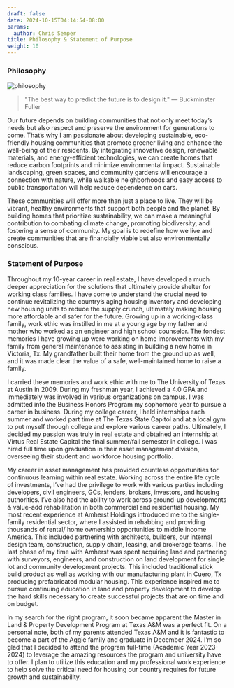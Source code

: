 ```yaml
---
draft: false
date: 2024-10-15T04:14:54-08:00
params:
  author: Chris Semper 
title: Philosophy & Statement of Purpose 
weight: 10
---
```


### Philosophy
![philosophy](https://killakam3084.github.io/semper/assets/2-dropdowns/about/3-philosophy-statement-of-purpose/statement-of-purpose.png)

>"The best way to predict the future is to design it." — Buckminster Fuller

Our future depends on building communities that not only meet today’s needs but also respect and preserve the environment for generations to come. That’s why I am passionate about developing sustainable, eco-friendly housing communities that promote greener living and enhance the well-being of their residents.
By integrating innovative design, renewable materials, and energy-efficient technologies, we can create homes that reduce carbon footprints and minimize environmental impact. Sustainable landscaping, green spaces, and community gardens will encourage a connection with nature, while walkable neighborhoods and easy access to public transportation will help reduce dependence on cars.

These communities will offer more than just a place to live. They will be vibrant, healthy environments that support both people and the planet. By building homes that prioritize sustainability, we can make a meaningful contribution to combating climate change, promoting biodiversity, and fostering a sense of community.
My goal is to redefine how we live and create communities that are financially viable but also environmentally conscious.

### Statement of Purpose
Throughout my 10-year career in real estate, I have developed a much deeper appreciation for the solutions that ultimately provide shelter for working class families. I have come to understand the crucial need to continue revitalizing the country’s aging housing inventory and developing new housing units to reduce the supply crunch, ultimately making housing more affordable and safer for the future. Growing up in a working-class family, work ethic was instilled in me at a young age by my father and mother who worked as an engineer and high school counselor. The fondest memories I have growing up were working on home improvements with my family from general maintenance to assisting in building a new home in Victoria, Tx. My grandfather built their home from the ground up as well, and it was made clear the value of a safe, well-maintained home to raise a family.

I carried these memories and work ethic with me to The University of Texas at Austin in 2009. During my freshman year, I achieved a 4.0 GPA and immediately was involved in various organizations on campus. I was admitted into the Business Honors Program my sophomore year to pursue a career in business. During my college career, I held internships each summer and worked part time at The Texas State Capitol and at a local gym to put myself through college and explore various career paths. Ultimately, I decided my passion was truly in real estate and obtained an internship at Virtus Real Estate Capital the final summer/fall semester in college. I was hired full time upon graduation in their asset management division, overseeing their student and workforce housing portfolio.

My career in asset management has provided countless opportunities for continuous learning within real estate. Working across the entire life cycle of investments, I’ve had the privilege to work with various parties including developers, civil engineers, GCs, lenders, brokers, investors, and housing authorities. I’ve also had the ability to work across ground-up developments & value-add rehabilitation in both commercial and residential housing. My most recent experience at Amherst Holdings introduced me to the single-family residential sector, where I assisted in rehabbing and providing thousands of rental/ home ownership opportunities to middle income America. This included partnering with architects, builders, our internal design team, construction, supply chain, leasing, and brokerage teams. The last phase of my time with Amherst was spent acquiring land and partnering with surveyors, engineers, and construction on land development for single lot and community development projects. This included traditional stick build product as well as working with our manufacturing plant in Cuero, Tx producing prefabricated modular housing. This experience inspired me to pursue continuing education in land and property development to develop the hard skills necessary to create successful projects that are on time and on budget.

In my search for the right program, it soon became apparent the Master in Land & Property Development Program at Texas A&M was a perfect fit. On a personal note, both of my parents attended Texas A&M and it is fantastic to become a part of the Aggie family and graduate in December 2024. I’m so glad that I decided to attend the program full-time (Academic Year 2023-2024) to leverage the amazing resources the program and university have to offer. I plan to utilize this education and my professional work experience to help solve the critical need for housing our country requires for future growth and sustainability.
